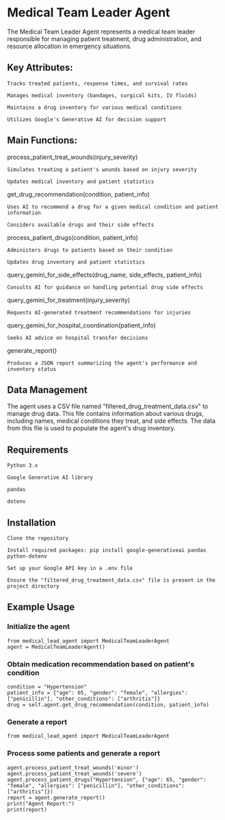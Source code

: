 # Medical Team Leader Agent

The Medical Team Leader Agent represents a medical team leader responsible for managing patient treatment, drug administration, and resource allocation in emergency situations.
## Key Attributes:

    Tracks treated patients, response times, and survival rates

    Manages medical inventory (bandages, surgical kits, IV fluids)

    Maintains a drug inventory for various medical conditions

    Utilizes Google's Generative AI for decision support

## Main Functions:

process_patient_treat_wounds(injury_severity)

    Simulates treating a patient's wounds based on injury severity

    Updates medical inventory and patient statistics

get_drug_recommendation(condition, patient_info)

    Uses AI to recommend a drug for a given medical condition and patient information

    Considers available drugs and their side effects

process_patient_drugs(condition, patient_info)

    Administers drugs to patients based on their condition

    Updates drug inventory and patient statistics

query_gemini_for_side_effects(drug_name, side_effects, patient_info)

    Consults AI for guidance on handling potential drug side effects

query_gemini_for_treatment(injury_severity)

    Requests AI-generated treatment recommendations for injuries

query_gemini_for_hospital_coordination(patient_info)

    Seeks AI advice on hospital transfer decisions

generate_report()

    Produces a JSON report summarizing the agent's performance and inventory status

## Data Management

The agent uses a CSV file named "filtered_drug_treatment_data.csv" to manage drug data. This file contains information about various drugs, including names, medical conditions they treat, and side effects. The data from this file is used to populate the agent's drug inventory.

## Requirements

    Python 3.x

    Google Generative AI library

    pandas
    
    dotenv

## Installation

    Clone the repository

    Install required packages: pip install google-generativeai pandas python-dotenv

    Set up your Google API key in a .env file

    Ensure the "filtered_drug_treatment_data.csv" file is present in the project directory

## Example Usage
### Initialize the agent
    from medical_lead_agent import MedicalTeamLeaderAgent
    agent = MedicalTeamLeaderAgent()

### Obtain medication recommendation based on patient's condition
    condition = "Hypertension"
    patient_info = {"age": 65, "gender": "female", "allergies": ["penicillin"], "other_conditions": ["arthritis"]}
    drug = self.agent.get_drug_recommendation(condition, patient_info)

### Generate a report
    from medical_lead_agent import MedicalTeamLeaderAgent

### Process some patients and generate a report
    agent.process_patient_treat_wounds('minor')
    agent.process_patient_treat_wounds('severe')
    agent.process_patient_drugs("Hypertension", {"age": 65, "gender": "female", "allergies": ["penicillin"], "other_conditions": ["arthritis"]})
    report = agent.generate_report()
    print("Agent Report:")
    print(report)

